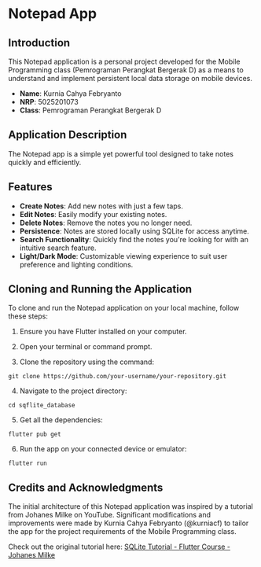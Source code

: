# Notepad App

## Introduction

This Notepad application is a personal project developed for the Mobile Programming class (Pemrograman Perangkat Bergerak D) as a means to understand and implement persistent local data storage on mobile devices.

- **Name**: Kurnia Cahya Febryanto
- **NRP**: 5025201073
- **Class**: Pemrograman Perangkat Bergerak D

## Application Description

The Notepad app is a simple yet powerful tool designed to take notes quickly and efficiently. 

## Features

- **Create Notes**: Add new notes with just a few taps.
- **Edit Notes**: Easily modify your existing notes.
- **Delete Notes**: Remove the notes you no longer need.
- **Persistence**: Notes are stored locally using SQLite for access anytime.
- **Search Functionality**: Quickly find the notes you're looking for with an intuitive search feature.
- **Light/Dark Mode**: Customizable viewing experience to suit user preference and lighting conditions.

## Cloning and Running the Application

To clone and run the Notepad application on your local machine, follow these steps:

1. Ensure you have Flutter installed on your computer.

2. Open your terminal or command prompt.

3. Clone the repository using the command:
```
git clone https://github.com/your-username/your-repository.git
```

4. Navigate to the project directory:
```
cd sqflite_database
```

5. Get all the dependencies:
```
flutter pub get
```

6. Run the app on your connected device or emulator:
```
flutter run
```

## Credits and Acknowledgments

The initial architecture of this Notepad application was inspired by a tutorial from Johanes Milke on YouTube. Significant modifications and improvements were made by Kurnia Cahya Febryanto (@kurniacf) to tailor the app for the project requirements of the Mobile Programming class.

Check out the original tutorial here:
[SQLite Tutorial - Flutter Course - Johanes Milke](https://www.youtube.com/watch?v=UpKrhZ0Hppk&t=1s)
